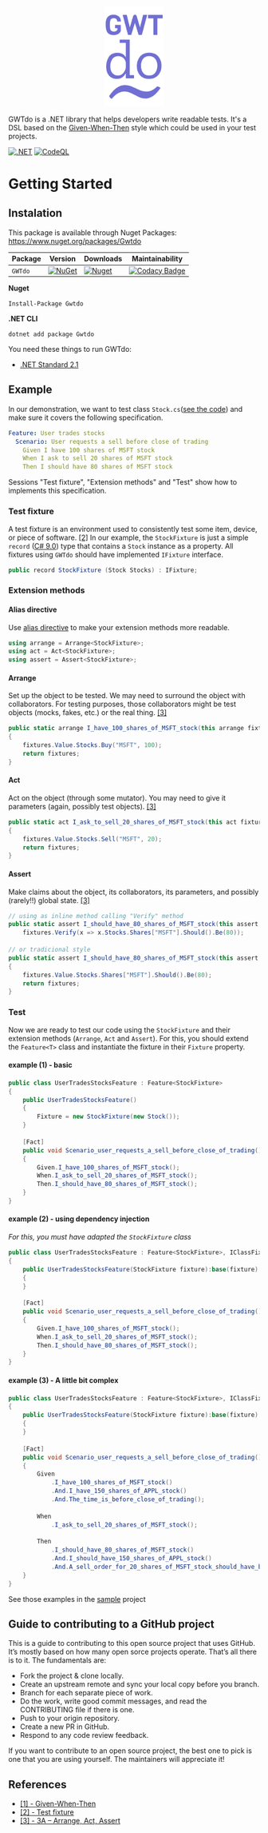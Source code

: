 <p align="center">
    <img width="120" src="https://raw.githubusercontent.com/8T4/gwtdo/main/doc/img/logo.png" />
</p>

GWTdo is a .NET library that helps developers write readable tests.
It's a DSL based on the [Given-When-Then](https://martinfowler.com/bliki/GivenWhenThen.html) style which could be used in your test projects.

[![.NET](https://github.com/8T4/gwtdo/actions/workflows/dotnet.yml/badge.svg)](https://github.com/8T4/gwtdo/actions/workflows/dotnet.yml)
[![CodeQL](https://github.com/8T4/gwtdo/actions/workflows/codeql-analysis.yml/badge.svg)](https://github.com/8T4/gwtdo/actions/workflows/codeql-analysis.yml)

# Getting Started

## Instalation
This package is available through Nuget Packages: https://www.nuget.org/packages/Gwtdo

| Package |  Version | Downloads | Maintainability |
| ------- | ----- | ----- |----- |
| `GWTdo` | [![NuGet](https://img.shields.io/nuget/v/Gwtdo.svg)](https://www.nuget.org/packages/Gwtdo) | [![Nuget](https://img.shields.io/nuget/dt/Gwtdo.svg)](https://www.nuget.org/packages/Gwtdo) | [![Codacy Badge](https://app.codacy.com/project/badge/Grade/51e1962835f24f65a3813d078061a9ef)](https://www.codacy.com/gh/8T4/gwtdo/dashboard?utm_source=github.com&amp;utm_medium=referral&amp;utm_content=8T4/gwtdo&amp;utm_campaign=Badge_Grade) |

**Nuget**
```shell
Install-Package Gwtdo
```

**.NET CLI**
```shell
dotnet add package Gwtdo
```

You need these things to run GWTdo:  
-  [.NET Standard 2.1](https://docs.microsoft.com/pt-br/dotnet/standard/net-standard)  

## Example
In our demonstration, we want to test class `Stock.cs`([see the code](src/Gwtdo.Sample/Stocks/Stock.cs)) and make sure it covers the following specification. 

```yaml
Feature: User trades stocks
  Scenario: User requests a sell before close of trading
    Given I have 100 shares of MSFT stock
    When I ask to sell 20 shares of MSFT stock
    Then I should have 80 shares of MSFT stock
```

Sessions "Test fixture", "Extension methods" and "Test" show how to implements this specification.

### Test fixture 
A test fixture is an environment used to consistently test some item, device, or piece of software. [[2]]()
In our example, the `StockFixture` is just a simple `record` ([C# 9.0](https://docs.microsoft.com/en-us/dotnet/csharp/whats-new/csharp-9#record-types)) type that contains a
`Stock` instance as a property. All fixtures using `GWTdo` should have implemented `IFixture` interface.

```c#
public record StockFixture (Stock Stocks) : IFixture;
```

### Extension methods

#### Alias directive
Use [alias directive](https://docs.microsoft.com/en-us/dotnet/csharp/language-reference/keywords/using-directive) 
to make your extension methods more readable.

```c#
using arrange = Arrange<StockFixture>;
using act = Act<StockFixture>;
using assert = Assert<StockFixture>;
```

#### Arrange
Set up the object to be tested. We may need to surround the object with collaborators. For testing purposes, those collaborators might be test objects (mocks, fakes, etc.) or the real thing.
[[3]](https://xp123.com/articles/3a-arrange-act-assert/)

```c#
public static arrange I_have_100_shares_of_MSFT_stock(this arrange fixtures)
{
    fixtures.Value.Stocks.Buy("MSFT", 100);
    return fixtures;
}
```
#### Act
Act on the object (through some mutator). You may need to give it parameters (again, possibly test objects).
[[3]](https://xp123.com/articles/3a-arrange-act-assert/)

````c#
public static act I_ask_to_sell_20_shares_of_MSFT_stock(this act fixtures)
{
    fixtures.Value.Stocks.Sell("MSFT", 20);
    return fixtures;
}
````

#### Assert
Make claims about the object, its collaborators, its parameters, and possibly (rarely!!) global state.
[[3]](https://xp123.com/articles/3a-arrange-act-assert/)

````c#
// using as inline method calling "Verify" method
public static assert I_should_have_80_shares_of_MSFT_stock(this assert fixtures) =>
    fixtures.Verify(x => x.Stocks.Shares["MSFT"].Should().Be(80));

// or tradicional style    
public static assert I_should_have_80_shares_of_MSFT_stock(this assert fixtures)
{
    fixtures.Value.Stocks.Shares["MSFT"].Should().Be(80);
    return fixtures;
}
````

### Test
Now we are ready to test our code using the `StockFixture` and their extension methods (`Arrange`, `Act` and `Assert`).
For this, you should extend the `Feature<T>` class and instantiate the fixture in their `Fixture` property.

#### example (1) - basic

````c#
public class UserTradesStocksFeature : Feature<StockFixture>
{
    public UserTradesStocksFeature()
    {
        Fixture = new StockFixture(new Stock());
    }
    
    [Fact]
    public void Scenario_user_requests_a_sell_before_close_of_trading()
    {
        Given.I_have_100_shares_of_MSFT_stock();
        When.I_ask_to_sell_20_shares_of_MSFT_stock();
        Then.I_should_have_80_shares_of_MSFT_stock();
    }
}    
````

#### example (2) - using dependency injection
_For this, you must have adapted the `StockFixture` class_
````c#
public class UserTradesStocksFeature : Feature<StockFixture>, IClassFixture<StockFixture>
{
    public UserTradesStocksFeature(StockFixture fixture):base(fixture)
    {
    }
    
    [Fact]
    public void Scenario_user_requests_a_sell_before_close_of_trading()
    {
        Given.I_have_100_shares_of_MSFT_stock();
        When.I_ask_to_sell_20_shares_of_MSFT_stock();
        Then.I_should_have_80_shares_of_MSFT_stock();
    }
}    
````

#### example (3) - A little bit complex

````c#
public class UserTradesStocksFeature : Feature<StockFixture>, IClassFixture<StockFixture>
{
    public UserTradesStocksFeature(StockFixture fixture):base(fixture)
    {
    }
    
    [Fact]
    public void Scenario_user_requests_a_sell_before_close_of_trading()
    {
        Given
            .I_have_100_shares_of_MSFT_stock()
            .And.I_have_150_shares_of_APPL_stock()
            .And.The_time_is_before_close_of_trading();

        When
            .I_ask_to_sell_20_shares_of_MSFT_stock();

        Then
            .I_should_have_80_shares_of_MSFT_stock()
            .And.I_should_have_150_shares_of_APPL_stock()
            .And.A_sell_order_for_20_shares_of_MSFT_stock_should_have_been_executed();
    }
}    
````
See those examples in the [sample](src/Gwtdo.Sample.Test/Stocks) project 

## Guide to contributing to a GitHub project
This is a guide to contributing to this open source project that uses GitHub. It’s mostly based on how many open sorce projects operate. That’s all there is to it. The fundamentals are:

- Fork the project & clone locally.  
- Create an upstream remote and sync your local copy before you branch.  
- Branch for each separate piece of work.  
- Do the work, write good commit messages, and read the CONTRIBUTING file if there is one.  
- Push to your origin repository.  
- Create a new PR in GitHub.  
- Respond to any code review feedback.  

If you want to contribute to an open source project, the best one to pick is one that you are using yourself. The maintainers will appreciate it!

## References

- [[1] - Given-When-Then](https://martinfowler.com/bliki/GivenWhenThen.html)
- [[2] - Test fixture](https://en.wikipedia.org/wiki/Test_fixture)  
- [[3] - 3A – Arrange, Act, Assert](https://xp123.com/articles/3a-arrange-act-assert/)  
